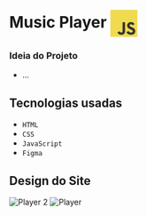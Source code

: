 <div className="Player">
  <h1>
    Music Player
    <img align="center" alt="javascript" height="50" width="50" src="https://github.com/devicons/devicon/blob/master/icons/javascript/javascript-original.svg"/>
  </h1>
</div>

### Ideia do Projeto 
- ...

## Tecnologias usadas
- `HTML`
- `CSS`
- `JavaScript`
- `Figma`

## Design do Site
![Player 2](https://user-images.githubusercontent.com/89430801/220196122-4896b55c-01db-4f64-8be2-981660683ceb.svg)
![Player](https://user-images.githubusercontent.com/89430801/220196128-87d3feab-6a43-4f70-8184-6e55592832ab.svg)
